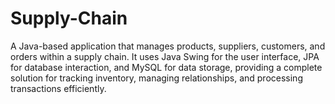 # Supply-Chain
A Java-based application that manages products, suppliers, customers, and orders within a supply chain. It uses Java Swing for the user interface, JPA for database interaction, and MySQL for data storage, providing a complete solution for tracking inventory, managing relationships, and processing transactions efficiently.
